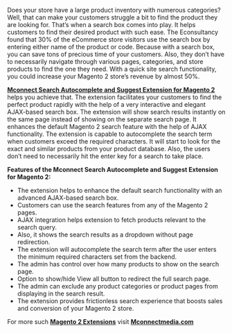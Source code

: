 <p>Does your store have a large product inventory with numerous categories? Well, that can make your customers struggle a bit to find the product they are looking for. That&rsquo;s when a search box comes into play. It helps customers to find their desired product with such ease. The Econsultancy found that 30% of the eCommerce store visitors use the search box by entering either name of the product or code. Because with a search box, you can save tons of precious time of your customers. Also, they don&rsquo;t have to necessarily navigate through various pages, categories, and store products to find the one they need. With a quick site search functionality, you could increase your Magento 2 store&rsquo;s revenue by almost 50%.</p>
<p><a href="https://www.mconnectmedia.com/search-autocomplete-m2.html"><strong>Mconnect Search Autocomplete and Suggest Extension for Magento 2</strong></a> helps you achieve that. The extension facilitates your customers to find the perfect product rapidly with the help of a very interactive and elegant AJAX-based search box. The extension will show search results instantly on the same page instead of showing on the separate search page. It enhances the default Magento 2 search feature with the help of AJAX functionality. The extension is capable to autocomplete the search term when customers exceed the required characters. It will start to look for the exact and similar products from your product database. Also, the users don&rsquo;t need to necessarily hit the enter key for a search to take place.</p>
<p><strong>Features of the Mconnect Search Autocomplete and Suggest Extension for Magento 2:</strong></p>
<ul>
<li>The extension helps to enhance the default search functionality with an advanced AJAX-based search box.</li>
<li>Customers can use the search features from any of the Magento 2 pages.</li>
<li>AJAX integration helps extension to fetch products relevant to the search query.</li>
<li>Also, it shows the search results as a dropdown without page redirection.</li>
<li>The extension will autocomplete the search term after the user enters the minimum required characters set from the backend.</li>
<li>The admin has control over how many products to show on the search page.</li>
<li>Option to show/hide View all button to redirect the full search page.</li>
<li>The admin can exclude any product categories or product pages from displaying in the search result.</li>
<li>The extension provides frictionless search experience that boosts sales and conversion of your Magento 2 store.</li>
</ul>
<p>For more such <a href="https://www.mconnectmedia.com/magento-2-extensions"><strong>Magento 2 Extensions</strong></a> visit <a href="https://www.mconnectmedia.com"><strong>Mconnectmedia.com</strong></a></p>

